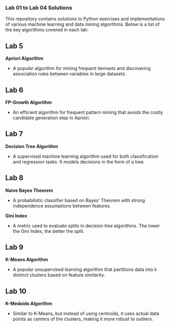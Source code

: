 
### Lab 01 to Lab 04 Solutions

This repository contains solutions to Python exercises and implementations of various machine learning and data mining algorithms. Below is a list of the key algorithms covered in each lab:

## Lab 5 
**Apriori Algorithm**  
   - A popular algorithm for mining frequent itemsets and discovering association rules between variables in large datasets.

## Lab 6
**FP-Growth Algorithm**  
   - An efficient algorithm for frequent pattern mining that avoids the costly candidate generation step in Apriori.

## Lab 7
**Decision Tree Algorithm**  
   - A supervised machine learning algorithm used for both classification and regression tasks. It models decisions in the form of a tree.

## Lab 8
**Naive Bayes Theorem**  
   - A probabilistic classifier based on Bayes' Theorem with strong independence assumptions between features.

**Gini Index**  
   - A metric used to evaluate splits in decision tree algorithms. The lower the Gini Index, the better the split.

## Lab 9
**K-Means Algorithm**  
   - A popular unsupervised learning algorithm that partitions data into k distinct clusters based on feature similarity.

## Lab 10
**K-Medoids Algorithm**  
   - Similar to K-Means, but instead of using centroids, it uses actual data points as centers of the clusters, making it more robust to outliers.

